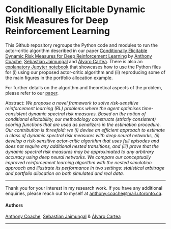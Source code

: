 #  Conditionally Elicitable Dynamic Risk Measures for Deep Reinforcement Learning

This Github repository regroups the Python code and modules to run the actor-critic algorithm described in our paper [Conditionally Elicitable Dynamic Risk Measures for Deep Reinforcement Learning](https://papers.ssrn.com/sol3/papers.cfm?abstract_id=4149461) by [Anthony Coache](https://anthonycoache.ca/), [Sebastian Jaimungal](http://sebastian.statistics.utoronto.ca/) and [Álvaro Cartea](https://sites.google.com/site/alvarocartea/home). There is also an [explanatory Jupyter notebook](https://github.com/acoache/RL-ElicitableDynamicRisk/blob/main/notebook.ipynb) that showcases how to use the Python files for (i) using our proposed actor-critic algorithm and (ii) reproducing some of the main figures in the portfolio allocation example.

For further details on the algorithm and theoretical aspects of the problem, please refer to our [paper](https://doi.org/10.1137/22M1527209).


Abstract: *We propose a novel framework to solve risk-sensitive reinforcement learning (RL) problems where the agent optimises time-consistent dynamic spectral risk measures.
    Based on the notion of conditional elicitability, our methodology constructs (strictly consistent) scoring functions that are used as penalizers in the estimation procedure.
    Our contribution is threefold:  we (i) devise an efficient approach to estimate a class of dynamic spectral risk measures with deep neural networks, (ii) develop a risk-sensitive actor-critic algorithm that uses full episodes and does not require any additional nested transitions, and (iii) prove that the dynamic spectral risk measures may be approximated to any arbitrary accuracy using deep neural networks. We compare our conceptually improved reinforcement learning algorithm with the nested simulation approach and illustrate its performance in two settings: statistical arbitrage and portfolio allocation on both simulated and real data.*

*** 

Thank you for your interest in my research work. If you have any additional enquiries, please reach out to myself at anthony.coache@mail.utoronto.ca.

#### Authors

[Anthony Coache](https://anthonycoache.ca/), [Sebastian Jaimungal](http://sebastian.statistics.utoronto.ca/) & [Álvaro Cartea](https://sites.google.com/site/alvarocartea/home)

*** 
